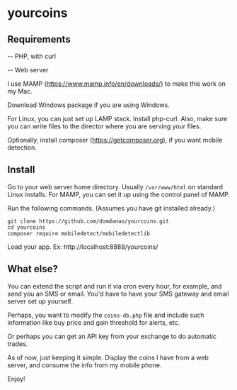 # yourcoins

## Requirements

-- PHP, with curl

-- Web server

I use MAMP (https://www.mamp.info/en/downloads/) to make this work on my Mac.

Download Windows package if you are using Windows.

For Linux, you can just set up LAMP stack. Install php-curl. Also, make sure you can write files to the director where you are serving your files.

Optionally, install composer (https://getcomposer.org), if you want mobile detection.

## Install

Go to your web server home directory. Usually `/var/www/html` on standard Linux installs. For MAMP, you can set it up using the control panel of MAMP.

Run the following commands. (Assumes you have git installed already.)

```
git clone https://github.com/domdanao/yourcoins.git
cd yourcoins
composer require mobiledetect/mobiledetectlib
```

Load your app. Ex: http://localhost:8888/yourcoins/

## What else?

You can extend the script and run it via cron every hour, for example, and send you an SMS or email. You'd have to have your SMS gateway and email server set up yourself.

Perhaps, you want to modify the `coins-db.php` file and include such information like buy price and gain threshold for alerts, etc.

Or perhaps you can get an API key from your exchange to do automatic trades.

As of now, just keeping it simple. Display the coins I have from a web server, and consume the info from my mobile phone.

Enjoy!

